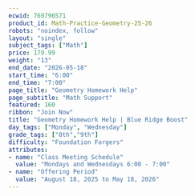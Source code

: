 ```yaml
---
ecwid: 769796571
product_id: Math-Practice-Geometry-25-26
robots: "noindex, follow"
layout: "single"
subject_tags: ["Math"]
price: 179.99
weight: "13"
end_date: "2026-05-18"
start_time: "6:00"
end_time: "7:00"
page_title: "Geometry Homework Help"
page_subtitle: "Math Support"
featured: 160
ribbon: "Join Now"
title: "Geometry Homework Help | Blue Ridge Boost"
day_tags: ["Monday", "Wednesday"]
grade_tags: ["8th","9th"]
difficulty: "Foundation Forgers"
attributes:
- name: "Class Meeting Schedule"
  value: "Mondays and Wednesdays 6:00 - 7:00"
- name: "Offering Period"
  value: "August 18, 2025 to May 18, 2026"
---
```

